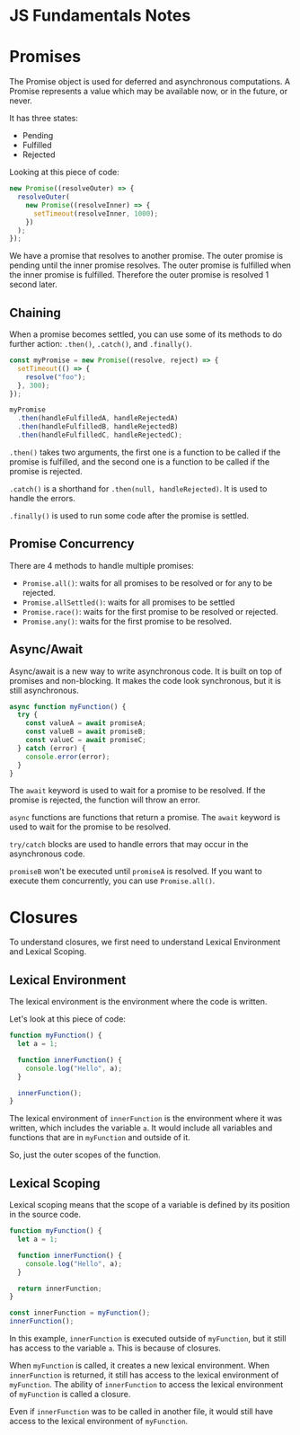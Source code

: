 # JS Fundamentals Notes

# Promises

The Promise object is used for deferred and asynchronous computations. A Promise represents a value which may be available now, or in the future, or never.

It has three states:

- Pending
- Fulfilled
- Rejected

Looking at this piece of code:

```js
new Promise((resolveOuter) => {
  resolveOuter(
    new Promise((resolveInner) => {
      setTimeout(resolveInner, 1000);
    })
  );
});
```

We have a promise that resolves to another promise. The outer promise is pending until the inner promise resolves. The outer promise is fulfilled when the inner promise is fulfilled. Therefore the outer promise is resolved 1 second later.

## Chaining

When a promise becomes settled, you can use some of its methods to do further action: `.then()`, `.catch()`, and `.finally()`.

```js
const myPromise = new Promise((resolve, reject) => {
  setTimeout(() => {
    resolve("foo");
  }, 300);
});

myPromise
  .then(handleFulfilledA, handleRejectedA)
  .then(handleFulfilledB, handleRejectedB)
  .then(handleFulfilledC, handleRejectedC);
```

`.then()` takes two arguments, the first one is a function to be called if the promise is fulfilled, and the second one is a function to be called if the promise is rejected.

`.catch()` is a shorthand for `.then(null, handleRejected)`. It is used to handle the errors.

`.finally()` is used to run some code after the promise is settled.

## Promise Concurrency

There are 4 methods to handle multiple promises:

- `Promise.all()`: waits for all promises to be resolved or for any to be rejected.
- `Promise.allSettled()`: waits for all promises to be settled
- `Promise.race()`: waits for the first promise to be resolved or rejected.
- `Promise.any()`: waits for the first promise to be resolved.

## Async/Await

Async/await is a new way to write asynchronous code. It is built on top of promises and non-blocking. It makes the code look synchronous, but it is still asynchronous.

```js
async function myFunction() {
  try {
    const valueA = await promiseA;
    const valueB = await promiseB;
    const valueC = await promiseC;
  } catch (error) {
    console.error(error);
  }
}
```

The `await` keyword is used to wait for a promise to be resolved. If the promise is rejected, the function will throw an error.

`async` functions are functions that return a promise. The `await` keyword is used to wait for the promise to be resolved.

`try/catch` blocks are used to handle errors that may occur in the asynchronous code.

`promiseB` won't be executed until `promiseA` is resolved. If you want to execute them concurrently, you can use `Promise.all()`.

# Closures

To understand closures, we first need to understand Lexical Environment and Lexical Scoping.

## Lexical Environment

The lexical environment is the environment where the code is written.

Let's look at this piece of code:

```js
function myFunction() {
  let a = 1;

  function innerFunction() {
    console.log("Hello", a);
  }

  innerFunction();
}
```

The lexical environment of `innerFunction` is the environment where it was written, which includes the variable `a`. It would include all variables and functions that are in `myFunction` and outside of it.

So, just the outer scopes of the function.

## Lexical Scoping

Lexical scoping means that the scope of a variable is defined by its position in the source code.

```js
function myFunction() {
  let a = 1;

  function innerFunction() {
    console.log("Hello", a);
  }

  return innerFunction;
}

const innerFunction = myFunction();
innerFunction();
```

In this example, `innerFunction` is executed outside of `myFunction`, but it still has access to the variable `a`. This is because of closures.

When `myFunction` is called, it creates a new lexical environment. When `innerFunction` is returned, it still has access to the lexical environment of `myFunction`. The ability of `innerFunction` to access the lexical environment of `myFunction` is called a closure.

Even if `innerFunction` was to be called in another file, it would still have access to the lexical environment of `myFunction`.
